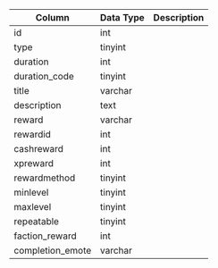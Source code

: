 | Column           | Data Type | Description |
| ---------------- | --------- | ----------- |
| id               | int       |             |
| type             | tinyint   |             |
| duration         | int       |             |
| duration_code    | tinyint   |             |
| title            | varchar   |             |
| description      | text      |             |
| reward           | varchar   |             |
| rewardid         | int       |             |
| cashreward       | int       |             |
| xpreward         | int       |             |
| rewardmethod     | tinyint   |             |
| minlevel         | tinyint   |             |
| maxlevel         | tinyint   |             |
| repeatable       | tinyint   |             |
| faction_reward   | int       |             |
| completion_emote | varchar   |             |